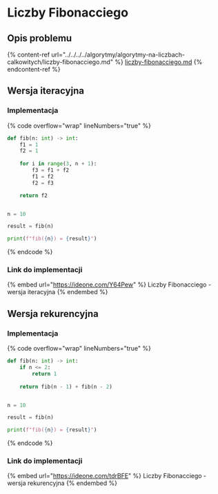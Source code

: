 # Liczby Fibonacciego

## Opis problemu

{% content-ref url="../../../../algorytmy/algorytmy-na-liczbach-calkowitych/liczby-fibonacciego.md" %}
[liczby-fibonacciego.md](../../../../algorytmy/algorytmy-na-liczbach-calkowitych/liczby-fibonacciego.md)
{% endcontent-ref %}

## Wersja iteracyjna

### Implementacja

{% code overflow="wrap" lineNumbers="true" %}
```python
def fib(n: int) -> int:
    f1 = 1
    f2 = 1
    
    for i in range(3, n + 1):
        f3 = f1 + f2
        f1 = f2
        f2 = f3

    return f2


n = 10

result = fib(n)

print(f"fib({n}) = {result}")
```
{% endcode %}

### Link do implementacji

{% embed url="https://ideone.com/Y64Pew" %}
Liczby Fibonacciego - wersja iteracyjna
{% endembed %}

## Wersja rekurencyjna

### Implementacja

{% code overflow="wrap" lineNumbers="true" %}
```python
def fib(n: int) -> int:
    if n <= 2:
        return 1
        
    return fib(n - 1) + fib(n - 2)


n = 10

result = fib(n)

print(f"fib({n}) = {result}")
```
{% endcode %}

### Link do implementacji

{% embed url="https://ideone.com/tdrBFE" %}
Liczby Fibonacciego - wersja rekurencyjna
{% endembed %}

